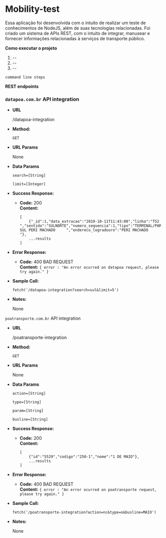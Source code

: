 ﻿# Mobility-test
 
  Essa aplicação foi desenvolvida com o intuito de realizar um teste de conhecimentos de NodeJS, além de suas tecnologias relacionadas. 
  Foi criado um sistema de APIs REST, com o intuito de integrar, manusear e fornecer informações relacionadas à serviços de transporte público.

**Como executar o projeto**

1. --
2. --
3. --

```
command line steps

```

**REST endpoints**

### `datapoa.com.br` API integration

* **URL**

  /datapoa-integration

* **Method:**

  `GET`
  
*  **URL Params**

   None 

* **Data Params**

  `search=[String]`
  
  `limit=[Integer]`

* **Success Response:**

  * **Code:** 200 <br />
    **Content:** 
    ```
    [
        {"_id":1,"data_extracao":"2019-10-11T11:43:00","linha":"T52  ","sentido":"SULNORTE","numero_sequencia":1,"tipo":"TERMINAL/PARADA","nome":"TERMINAL SUL PERI MACHADO     ","endereco_logradouro":"PERI MACHADO                         "},
        ...results
    ]
    ```
 
* **Error Response:**

  * **Code:** 400 BAD REQUEST <br />
    **Content:** `{ error : "An error ocurred on datapoa request, please try again." }`

* **Sample Call:**

  `fetch('/datapoa-integration?search=sul&limit=5')`

* **Notes:**

    None
    
`poatransporte.com.br` API integration

* **URL**

  /poatransporte-integration

* **Method:**

  `GET`
  
*  **URL Params**

   None 

* **Data Params**

  `action=[String]`
  
  `type=[String]`
  
  `param=[String]`
  
  `busline=[String]`  

* **Success Response:**

  * **Code:** 200 <br />
    **Content:** 
    ```
    [
        {"id":"5529","codigo":"250-1","nome":"1 DE MAIO"},
        ...results
    ]
    ```
 
* **Error Response:**

  * **Code:** 400 BAD REQUEST <br />
    **Content:** `{ error : "An error ocurred on poatransporte request, please try again." }`

* **Sample Call:**

  `fetch('/poatransporte-integration?action=nc&type=o&busline=MAIO')`

* **Notes:**

    None    
